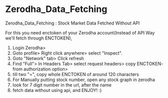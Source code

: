 # Zerodha_Data_Fetching
Zerodha_Data_Fetching : Stock Market Data Fetched Without API


For this you need enctoken of your Zerodha account(Instead of API Way we'll fetch through ENCTOKEN),  
1) Login Zerodha>
2) Goto profile> Right click anywhere> select "Inspect". 
3) Goto "Network" tab> Click refresh
4) Find "Full"> In Headers Tab> select  request headers> copy ENCTOKEN- from authorization option> 
5) till two "=", copy whole ENCTOKEN of around 120 characters
6) For Manually putting stock number, open any stock graph in zerodha
7) look for 7 digit number in the url, after the name
8) fetch data without using api, and ENJOY! :)
